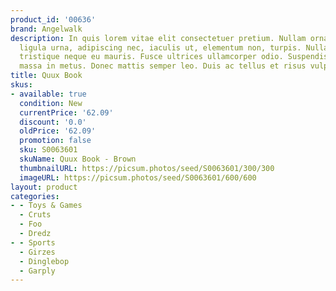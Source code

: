 ```yaml
---
product_id: '00636'
brand: Angelwalk
description: In quis lorem vitae elit consectetuer pretium. Nullam ornare. Nullam
  ligula urna, adipiscing nec, iaculis ut, elementum non, turpis. Nullam arcu. Morbi
  tristique neque eu mauris. Fusce ultrices ullamcorper odio. Suspendisse pulvinar
  massa in metus. Donec mattis semper leo. Duis ac tellus et risus vulputate vehicula.
title: Quux Book
skus:
- available: true
  condition: New
  currentPrice: '62.09'
  discount: '0.0'
  oldPrice: '62.09'
  promotion: false
  sku: S0063601
  skuName: Quux Book - Brown
  thumbnailURL: https://picsum.photos/seed/S0063601/300/300
  imageURL: https://picsum.photos/seed/S0063601/600/600
layout: product
categories:
- - Toys & Games
  - Cruts
  - Foo
  - Dredz
- - Sports
  - Girzes
  - Dinglebop
  - Garply
---
```


